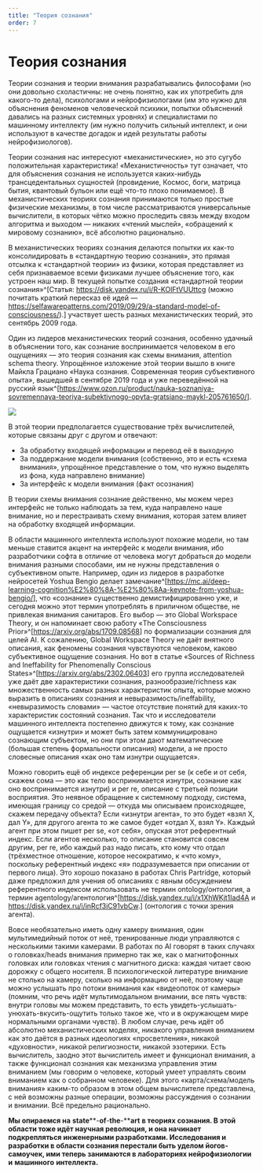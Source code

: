 ```yaml
---
title: "Теория сознания"
order: 7
---
```


# Теория сознания

Теории сознания и теории внимания разрабатывались философами (но они довольно схоластичны: не очень понятно, как их употребить для какого-то дела), психологами и нейрофизиологами (им это нужно для объяснения феноменов человеческой психики, попытки объяснений давались на разных системных уровнях) и специалистами по машинному интеллекту (им нужно получить сильный интеллект, и они используют в качестве догадок и идей результаты работы нейрофизиологов).

Теории сознания нас интересуют «механистические», но это сугубо положительная характеристика! «Механистичность» тут означает, что для объяснения сознания не используется каких-нибудь трансцедентальных сущностей (провидение, Космос, боги, матрица бытия, квантовый бульон или ещё что-то плохо понимаемое). В механистических теориях сознания принимаются только простые физические механизмы, в том числе рассматриваются универсальные вычислители, в которых чётко можно проследить связь между входом алгоритма и выходом — никаких «чтений мыслей», «обращений к мировому сознанию», всё абсолютно рационально.

В механистических теориях сознания делаются попытки их как-то консолидировать в «стандартную теорию сознания», это прямая отсылка к «стандартной теории» из физики, которая представляет из себя признаваемое всеми физиками лучшее объяснение того, как устроен наш мир. В текущей попытке создания «стандартной теории сознания»^[Статья: <https://disk.yandex.ru/i/R-KOlFtVUUttcg> (можно почитать краткий пересказ её идей — <https://selfawarepatterns.com/2019/09/29/a-standard-model-of-consciousness/>).] участвует шесть разных механистических теорий, это сентябрь 2009 года.

Один из лидеров механистических теорий сознания, особенно удачный в объяснении того, как сознание воспринимается человеком в его ощущениях — это теория сознания как схемы внимания, attention schema theory. Упрощённое изложение этой теории вышло в книге Майкла Грациано «Наука сознания. Современная теория субъективного опыта», вышедшей в сентябре 2019 года и уже переведённой на русский язык^[<https://www.ozon.ru/product/nauka-soznaniya-sovremennaya-teoriya-subektivnogo-opyta-gratsiano-maykl-205761650/>].

![](/ru/research/intellect-stack/19.png)

В этой теории предполагается существование трёх вычислителей, которые связаны друг с другом и отвечают:

* За обработку входящей информации и перевод её в выходную
* За поддержание модели внимания (собственно, это и есть «схема внимания», упрощённое представление о том, что нужно выделять из фона, куда направлено внимание)
* За интерфейс к модели внимания (факт осознания)

В теории схемы внимания сознание действенно, мы можем через интерфейс не только наблюдать за тем, куда направлено наше внимание, но и перестраивать схему внимания, которая затем влияет на обработку входящей информации.

В области машинного интеллекта используют похожие модели, но там меньше ставится акцент на интерфейс к модели внимания, ибо разработчики софта в отличие от человека могут добраться до модели внимания разными способами, им не нужны представления о субъективном опыте. Например, один из лидеров в разработке нейросетей Yoshua Bengio делает замечание^[<https://mc.ai/deep-learning-cognition%E2%80%8A-%E2%80%8Aa-keynote-from-yoshua-bengio/>], что «сознание» существенно демистифицированно уже, и сегодня можно этот термин употреблять в приличном обществе, не привлекая внимания санитаров. Его выбор — это Global Workspace Theory, и он напоминает свою работу «The Consciousness Prior»^[<https://arxiv.org/abs/1709.08568>] по формализации сознания для целей AI. К сожалению, Global Workspace Theory не даёт внятного описания, как феномены сознания чувствуются человеком, каково субъективное ощущение сознания. Но вот в статье «Sources of Richness and Ineffability for Phenomenally Conscious States»^[<https://arxiv.org/abs/2302.06403>] его группа исследователей уже даёт две характеристики сознания, разнообразие/richness как множественность самых разных характеристик опыта, которые можно выразить в описаниях сознания и невыразимость/ineffability, «невыразимость словами» — частое отсутствие понятий для каких-то характеристик состояний сознания. Так что и исследователи машинного интеллекта постепенно движутся к тому, как сознание ощущается «изнутри» и может быть затем коммуницировано сознающим субъектом, но они при этом дают математические (большая степень формальности описания) модели, а не просто словесные описания «как оно там изнутри ощущается».

Можно говорить ещё об индексе референции per se (к себе и от себя, скажем сома — это как тело воспринимается изнутри, сознание как оно воспринимается изнутри) и per re, описание с третьей позиции восприятия. Это неявное обращение к системному подходу, система, имеющая границу со средой — откуда мы описываем происходящее, скажем передачу объекта? Если «изнутри агента», то это будет «взял X, дал Y», для другого агента то же самое будет «отдал X, взял Y». Каждый агент при этом пишет per se, «от себя», опуская этот референтный индекс. Если агентов несколько, то описание становится совсем другим, per re, ибо каждый раз надо писать, кто кому что отдал (трёхместное отношение, которое несократимо, к «что кому», поскольку референтный индекс «я» подразумевается при описании от первого лица). Это хорошо показано в работах Chris Partridge, который даже предложил для учения об описаниях с явным обсуждением референтного индексом использовать не термин ontology/онтология, а термин agentology/агентология^[<https://disk.yandex.ru/i/x1XhWKjt1Iad4A> и <https://disk.yandex.ru/i/inRcf3iC91vbCw>.] (онтология с точки зрения агента).

Вовсе необязательно иметь одну камеру внимания, один мультимедийный поток от неё, тренированные люди управляются с несколькими такими камерами. В работах по AI говорят в таких случаях о головках/heads внимания примерно так же, как о магнитофонных головках или головках чтения с магнитного диска: каждая читает свою дорожку с общего носителя. В психологической литературе внимание не столько на камеру, сколько на информацию от неё, поэтому чаще можно услышать про потоки внимания как «видеопоток от камеры» (помним, что речь идёт мультимодальном внимании, все пять чувств: внутри головы мы можем представить, то есть увидеть-услышать-унюхать-вкусить-ощутить только такое же, что и в окружающем мире нормальными органами чувств). В любом случае, речь идёт об абсолютно механистических моделях, никакого управления вниманием как это даётся в разных идеологиях «просветления», никакой «духовности», никакой религиозности, никакой эзотерики. Есть вычислитель, заодно этот вычислитель имеет и функционал внимания, а также функционал сознания как механизма управления этим вниманием (мы говорим о человеке, который умеет управлять своим вниманием как о собранном человеке). Для этого «карта/схема/модель внимания» каким-то образом в этом общем вычислителе представлена, с ней возможны разные операции, возможны рассуждения о сознании и внимании. Всё предельно рационально.

**Мы опираемся на** **state****-****of****-****the****-****art** **в теориях сознания. В этой области тоже идёт научная революция, и она начинает подкрепляться инженерными разработками. Исследования и разработки в области сознания перестали быть уделом йогов-самоучек, ими теперь занимаются в лабораториях нейрофизиологии и** **машинного** **интеллекта.**